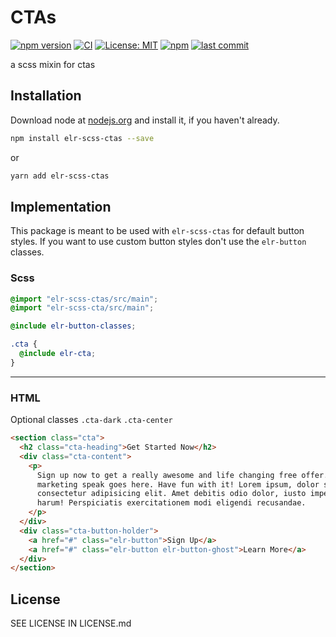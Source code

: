 # CTAs

[![npm version](http://img.shields.io/npm/v/elr-scss-ctas.svg)](https://www.npmjs.org/package/elr-scss-ctas)
[![CI](https://github.com/Beth3346/elr-scss-ctas/actions/workflows/node.js.yml/badge.svg)](https://github.com/Beth3346/elr-scss-ctas/actions/workflows/node.js.yml)
[![License: MIT](https://img.shields.io/badge/License-MIT-yellow.svg)](https://opensource.org/licenses/MIT)
[![npm](https://img.shields.io/npm/dm/elr-scss-ctas.svg?style=flat)](https://npmjs.com/package/elr-scss-ctas)
[![last commit](https://img.shields.io/github/last-commit/Beth3346/elr-scss-ctas.svg)](https://github.com/Beth3346/elr-scss-ctas)

a scss mixin for ctas

<!-- [View Demo](https://elr-ctas.netlify.app/) -->

## Installation

Download node at [nodejs.org](http://nodejs.org) and install it, if you haven't already.

```sh
npm install elr-scss-ctas --save
```

or

```sh
yarn add elr-scss-ctas
```

## Implementation

This package is meant to be used with `elr-scss-ctas` for default button styles. If you want to use custom button styles don't use the `elr-button` classes.

### Scss

```scss
@import "elr-scss-ctas/src/main";
@import "elr-scss-cta/src/main";

@include elr-button-classes;

.cta {
  @include elr-cta;
}
```

---

### HTML

Optional classes `.cta-dark` `.cta-center`

```html
<section class="cta">
  <h2 class="cta-heading">Get Started Now</h2>
  <div class="cta-content">
    <p>
      Sign up now to get a really awesome and life changing free offer. More
      marketing speak goes here. Have fun with it! Lorem ipsum, dolor sit amet
      consectetur adipisicing elit. Amet debitis odio dolor, iusto impedit
      harum! Perspiciatis exercitationem modi eligendi recusandae.
    </p>
  </div>
  <div class="cta-button-holder">
    <a href="#" class="elr-button">Sign Up</a>
    <a href="#" class="elr-button elr-button-ghost">Learn More</a>
  </div>
</section>
```

## License

SEE LICENSE IN LICENSE.md

